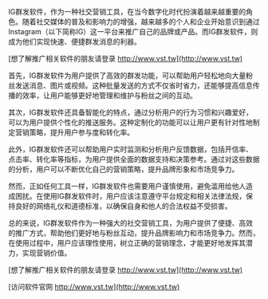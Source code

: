 IG群发软件，作为一种社交营销工具，在当今数字化时代扮演着越来越重要的角色。随着社交媒体的普及和影响力的增强，越来越多的个人和企业开始意识到通过Instagram（以下简称IG）这一平台来推广自己的品牌或产品。而IG群发软件，则成为他们实现快速、便捷群发消息的利器。

[想了解推广相关软件的朋友请登录 http://www.vst.tw](http://www.vst.tw)

首先，IG群发软件为用户提供了高效的群发功能，可以帮助用户轻松地向大量粉丝发送消息、图片或视频。这种批量发送的方式不仅省时省力，还能够提高信息传播的效率，让用户能够更好地管理和维护与粉丝之间的互动。

其次，IG群发软件还具备智能化的特点，通过分析用户的行为习惯和兴趣爱好，可以为用户提供个性化的推送服务。这种定制化的功能可以让用户更有针对性地制定营销策略，提升用户参与度和转化率。

此外，IG群发软件还可以帮助用户实时监测和分析用户反馈数据，包括开信率、点击率、转化率等指标，为用户提供全面的数据支持和决策参考。通过对这些数据的分析，用户可以不断优化自己的营销策略，提升品牌形象和市场竞争力。

然而，正如任何工具一样，IG群发软件也需要用户谨慎使用，避免滥用给他人造成困扰。在使用IG群发软件时，用户应该注意遵守平台规定和相关法律法规，保持良好的网络礼仪和道德标准，以确保自身和他人的合法权益不受损害。

总的来说，IG群发软件作为一种强大的社交营销工具，为用户提供了便捷、高效的推广方式，帮助他们更好地与粉丝互动，提升品牌影响力和市场竞争力。然而，在使用过程中，用户应该理性使用，树立正确的营销理念，才能更好地发挥其潜力，实现营销价值。

[想了解推广相关软件的朋友请登录 http://www.vst.tw](http://www.vst.tw)


[访问软件官网 http://www.vst.tw](http://www.vst.tw)

